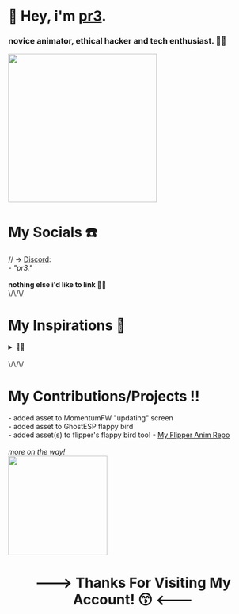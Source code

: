 <h1>👋 Hey, i'm <a href="https://github.com/the1anonlypr3"> pr3<a>.</h1>
<h3>novice animator, ethical hacker and tech enthusiast.  🧑‍💻</h3>
<img src="https://tenor.com/view/spinning-skull-skull-skull-spinning-spin-spinning-gif-9100477621967381038.gif" width="300"/>
<h1>My Socials ☎️</h1>
// <h> -> <a href="https://discord.com/">Discord</a>:</h3>
<br>- <i>"pr3."</i>
<br><br><strong>nothing else i'd like to link 😶‍🌫️</strong>
<br>\/\/\/
<h1>My Inspirations 💫</h1>
  <details>
    <summary>🧍‍♂️</summary>
    <br> --> <a href="https://github.com/Kuronons">Kuronons</a>
    <br> --> <a href="https://github.com/Willy-JL">WillyJL</a>
    <br> --> <a href="https://discord.gg/momentum">Everyone in the MomentumFW Discord!</a>
  </details>
<br>\/\/\/
<h1>My Contributions/Projects ‼️</h1>
 - added asset to MomentumFW "updating" screen <br>
 - added asset to GhostESP flappy bird<br>
 - added asset(s) to flipper's flappy bird too!
- <a href="https://github.com/the1anonlypr3/pr3s_anim_haven">My Flipper Anim Repo</a>
<br>
<br><i>more on the way!</i>
<br>
<img src="https://tenor.com/view/crocs-gif-25904955.gif" width="200">

<h1 align="center"> ---> Thanks For Visiting My Account! 😙 <---</h1>
